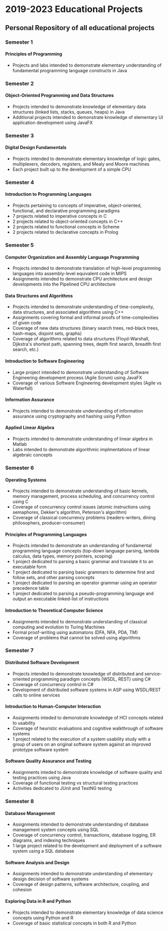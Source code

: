 # 2019-2023 Educational Projects
## Personal Repository of all educational projects

### Semester 1
#### Principles of Programming
* Projects and labs intended to demonstrate elementary understanding of fundamental programming language constructs in Java

### Semester 2
#### Object-Oriented Programming and Data Structures
* Projects intended to demonstrate knowledge of elementary data structures (linked lists, stacks, queues, heaps) in Java
* Additional projects intended to demonstrate knowledge of elementary UI application development using JavaFX

### Semester 3
#### Digital Design Fundamentals
* Projects intended to demonstrate elementary knowledge of logic gates, multiplexers, decoders, registers, and Mealy and Moore machines
* Each project built up to the development of a simple CPU


### Semester 4
#### Introduction to Programming Languages
* Projects pertaining to concepts of imperative, object-oriented, functional, and declarative programming paradigms
* 7 projects related to imperative concepts in C
* 2 projects related to object-oriented concepts in C++
* 2 projects related to functional concepts in Scheme
* 2 projects related to declarative concepts in Prolog

### Semester 5
#### Computer Organization and Assembly Language Programming
* Projects intended to demonstrate translation of high-level programming languages into assembly-level equivalent code in MIPS
* Assignments intended to demonstrate CPU architecture and design developments into the Pipelined CPU architecture

#### Data Structures and Algorithms
* Projects intended to demonstrate understanding of time-complexity, data structures, and associated algorithms using C++
* Assignments covering formal and informal proofs of time-complexities of given code
* Coverage of new data structures (binary search trees, red-black trees, hash-maps, disjoint sets, graphs)
* Coverage of algorithms related to data structures (Floyd-Warshall, Djikstra's shortest path, spanning trees, depth first search, breadth first search, etc.)

#### Introduction to Software Engineering
* Large project intended to demonstrate understanding of Software Engineering development process (Agile Scrum) using JavaFX
* Coverage of various Software Engineering development styles (Agile vs Waterfall)

#### Information Assurance
* Projects intended to demonstrate understanding of information assurance using cryptography and hashing using Python

#### Applied Linear Algebra
* Projects intended to demonstrate understanding of linear algebra in Matlab
* Labs intended to demonstrate algorithmic implmentations of linear algebraic concepts

### Semester 6
#### Operating Systems
* Projects intended to demonstrate understanding of basic kernels, memory management, process scheduling, and concurrency control using C
* Coverage of concurrency control issues (atomic instructions using semaphores, Dekker's algorithm, Peterson's algorithm)
* Coverage of classical concurrency problems (readers-writers, dining philosophers, producer-consumer)

#### Principles of Programming Languages
* Projects intended to demonstrate an understanding of fundamental programming language concepts (top-down language parsing, lambda calculus, data types, memory pointers, scoping)
* 1 project dedicated to parsing a basic grammar and translate it to an executable form
* 1 project dedicated to parsing basic grammars to determine first and follow sets, and other parsing concepts
* 1 project dedicated to parsing an operator grammar using an operator precedence table
* 1 project dedicated to parsing a pseudo-programming language and output an executable linked-list of instructions

#### Introduction to Theoretical Computer Science
* Assignments intended to demonstrate understanding of classical computing and evolution to Turing Machines
* Formal proof-writing using automatons (DFA, NFA, PDA, TM)
* Coverage of problems that cannot be solved using algorithms

### Semester 7
#### Distributed Software Development
* Projects intended to demonstrate knowledge of distributed and service-oriented programming paradigm concepts (WSDL, REST) using C#
* Coverage of concurrency control in C#
* Development of distributed software systems in ASP using WSDL/REST calls to online services

#### Introduction to Human-Computer Interaction
* Assignments inteded to demonstrate knowledge of HCI concepts related to usability
* Coverage of heuristic evaluations and cognitive walkthrough of software systems
* 1 project related to the execution of a system usability study with a group of users on an original software system against an improved prototype software system

#### Software Quality Assurance and Testing
* Assignments inteded to demonstrate knowledge of software quality and testing practices using Java
* Coverage of functional testing vs structural testing practices
* Activities dedicated to JUnit and TestNG testing

### Semester 8
#### Database Management
* Assignments intended to demonstrate understanding of database management system concepts using SQL
* Coverage of concurrency control, transactions, database logging, ER diagrams, and indexing techniques
* 1 large project related to the development and deployment of a software system using a SQL database

#### Software Analysis and Design
* Assignments intended to demonstrate understanding of elementary design decision of software systems
* Coverage of design patterns, software architecture, coupling, and cohesion

#### Exploring Data in R and Python
* Projects intended to demonstrate elementary knowledge of data science concepts using Python and R
* Coverage of basic statistical concepts in both R and Python
